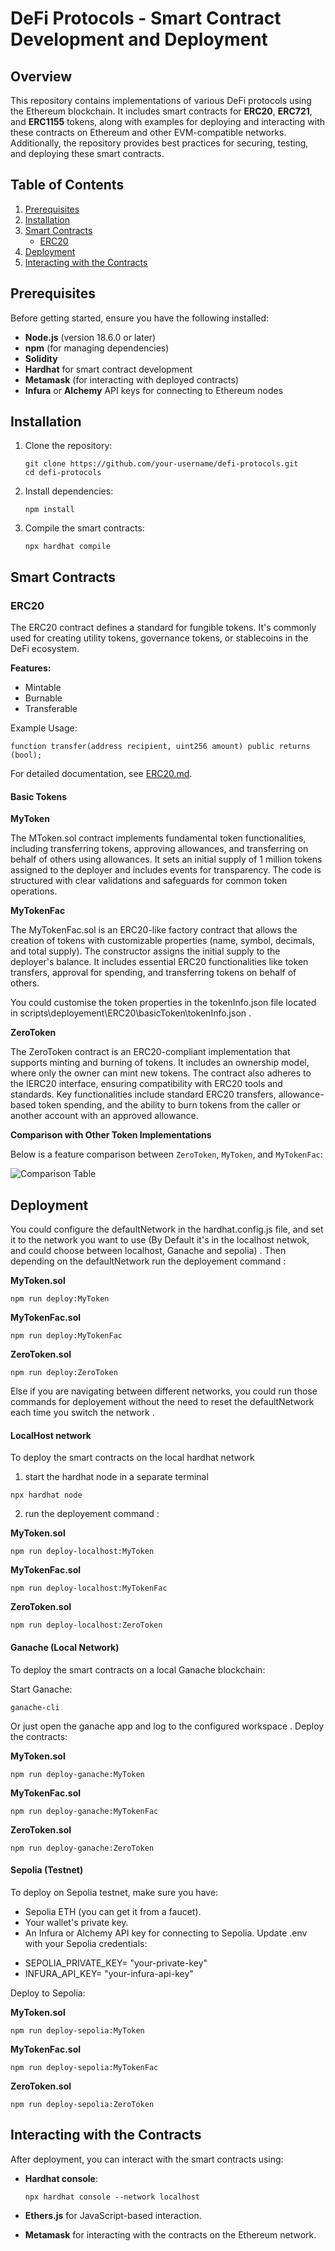 # DeFi Protocols - Smart Contract Development and Deployment

## Overview

This repository contains implementations of various DeFi protocols using the Ethereum blockchain. It includes smart contracts for **ERC20**, **ERC721**, and **ERC1155** tokens, along with examples for deploying and interacting with these contracts on Ethereum and other EVM-compatible networks. Additionally, the repository provides best practices for securing, testing, and deploying these smart contracts.

## Table of Contents

1. [Prerequisites](#prerequisites)
2. [Installation](#installation)
3. [Smart Contracts](#smart-contracts)
   - [ERC20](#erc20)
4. [Deployment](#deployment)
5. [Interacting with the Contracts](#interacting-with-the-contracts)

## Prerequisites

Before getting started, ensure you have the following installed:

- **Node.js** (version 18.6.0 or later)
- **npm** (for managing dependencies)
- **Solidity**
- **Hardhat** for smart contract development
- **Metamask** (for interacting with deployed contracts)
- **Infura** or **Alchemy** API keys for connecting to Ethereum nodes

## Installation

1. Clone the repository:

   ```
   git clone https://github.com/your-username/defi-protocols.git
   cd defi-protocols
   ```

2. Install dependencies:

   ```
   npm install
   ```

3. Compile the smart contracts:

   ```
   npx hardhat compile

   ```

## Smart Contracts

### ERC20

The ERC20 contract defines a standard for fungible tokens. It's commonly used for creating utility tokens, governance tokens, or stablecoins in the DeFi ecosystem.

**Features:**

- Mintable
- Burnable
- Transferable

Example Usage:

```solidity
function transfer(address recipient, uint256 amount) public returns (bool);
```

For detailed documentation, see [ERC20.md](docs/ERC20.md).

#### Basic Tokens

**MyToken**

The MToken.sol contract implements fundamental token functionalities, including transferring tokens, approving allowances, and transferring on behalf of others using allowances. It sets an initial supply of 1 million tokens assigned to the deployer and includes events for transparency. The code is structured with clear validations and safeguards for common token operations.

**MyTokenFac**

The MyTokenFac.sol is an ERC20-like factory contract that allows the creation of tokens with customizable properties (name, symbol, decimals, and total supply). The constructor assigns the initial supply to the deployer's balance. It includes essential ERC20 functionalities like token transfers, approval for spending, and transferring tokens on behalf of others.

You could customise the token properties in the tokenInfo.json file located in scripts\deployement\ERC20\basicToken\tokenInfo.json .

**ZeroToken**

The ZeroToken contract is an ERC20-compliant implementation that supports minting and burning of tokens. It includes an ownership model, where only the owner can mint new tokens. The contract also adheres to the IERC20 interface, ensuring compatibility with ERC20 tools and standards. Key functionalities include standard ERC20 transfers, allowance-based token spending, and the ability to burn tokens from the caller or another account with an approved allowance.

**Comparison with Other Token Implementations**

Below is a feature comparison between `ZeroToken`, `MyToken`, and `MyTokenFac`:

![Comparison Table](./Documentation/ERC20_features.PNG)

## Deployment

You could configure the defaultNetwork in the hardhat.config.js file, and set it to the network you want to use (By Default it's in the localhost netwok, and could choose between localhost, Ganache and sepolia) .
Then depending on the defaultNetwork run the deployement command :

**MyToken.sol**

```
npm run deploy:MyToken
```

**MyTokenFac.sol**

```
npm run deploy:MyTokenFac
```

**ZeroToken.sol**

```
npm run deploy:ZeroToken
```

Else if you are navigating between different networks, you could run those commands for deployement without the need to reset the defaultNetwork each time you switch the network .

#### LocalHost network

To deploy the smart contracts on the local hardhat network

1. start the hardhat node in a separate terminal

```
npx hardhat node
```

2. run the deployement command :

**MyToken.sol**

```
npm run deploy-localhost:MyToken
```

**MyTokenFac.sol**

```
npm run deploy-localhost:MyTokenFac
```

**ZeroToken.sol**

```
npm run deploy-localhost:ZeroToken
```

#### Ganache (Local Network)

To deploy the smart contracts on a local Ganache blockchain:

Start Ganache:

```
ganache-cli
```

Or just open the ganache app and log to the configured workspace .
Deploy the contracts:

**MyToken.sol**

```
npm run deploy-ganache:MyToken
```

**MyTokenFac.sol**

```
npm run deploy-ganache:MyTokenFac
```

**ZeroToken.sol**

```
npm run deploy-ganache:ZeroToken
```

#### Sepolia (Testnet)

To deploy on Sepolia testnet, make sure you have:

- Sepolia ETH (you can get it from a faucet).
- Your wallet's private key.
- An Infura or Alchemy API key for connecting to Sepolia.
  Update .env with your Sepolia credentials:

* SEPOLIA_PRIVATE_KEY= "your-private-key"
* INFURA_API_KEY= "your-infura-api-key"

Deploy to Sepolia:

**MyToken.sol**

```
npm run deploy-sepolia:MyToken
```

**MyTokenFac.sol**

```
npm run deploy-sepolia:MyTokenFac
```

**ZeroToken.sol**

```
npm run deploy-sepolia:ZeroToken
```

## Interacting with the Contracts

After deployment, you can interact with the smart contracts using:

- **Hardhat console**:

  ```
  npx hardhat console --network localhost
  ```

- **Ethers.js** for JavaScript-based interaction.

- **Metamask** for interacting with the contracts on the Ethereum network.
